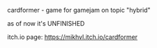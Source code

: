 cardformer - game for gamejam on topic "hybrid"

as of now it's UNFINISHED

itch.io page: https://mikhvl.itch.io/cardformer

